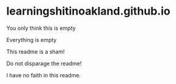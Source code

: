 # learningshitinoakland.github.io

You only think this is empty

Everything is empty

This readme is a sham!

Do not disparage the readme!

I have no faith in this readme.